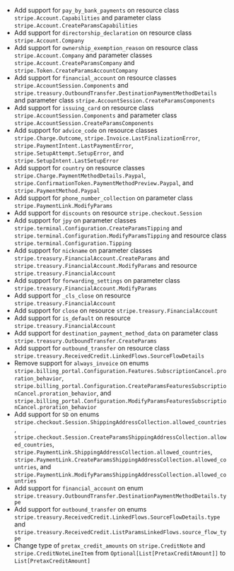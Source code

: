 * Add support for `pay_by_bank_payments` on resource class `stripe.Account.Capabilities` and parameter class `stripe.Account.CreateParamsCapabilities`
* Add support for `directorship_declaration` on resource class `stripe.Account.Company`
* Add support for `ownership_exemption_reason` on resource class `stripe.Account.Company` and parameter classes `stripe.Account.CreateParamsCompany` and `stripe.Token.CreateParamsAccountCompany`
* Add support for `financial_account` on resource classes `stripe.AccountSession.Components` and `stripe.treasury.OutboundTransfer.DestinationPaymentMethodDetails` and parameter class `stripe.AccountSession.CreateParamsComponents`
* Add support for `issuing_card` on resource class `stripe.AccountSession.Components` and parameter class `stripe.AccountSession.CreateParamsComponents`
* Add support for `advice_code` on resource classes `stripe.Charge.Outcome`, `stripe.Invoice.LastFinalizationError`, `stripe.PaymentIntent.LastPaymentError`, `stripe.SetupAttempt.SetupError`, and `stripe.SetupIntent.LastSetupError`
* Add support for `country` on resource classes `stripe.Charge.PaymentMethodDetails.Paypal`, `stripe.ConfirmationToken.PaymentMethodPreview.Paypal`, and `stripe.PaymentMethod.Paypal`
* Add support for `phone_number_collection` on parameter class `stripe.PaymentLink.ModifyParams`
* Add support for `discounts` on resource `stripe.checkout.Session`
* Add support for `jpy` on parameter classes `stripe.terminal.Configuration.CreateParamsTipping` and `stripe.terminal.Configuration.ModifyParamsTipping` and resource class `stripe.terminal.Configuration.Tipping`
* Add support for `nickname` on parameter classes `stripe.treasury.FinancialAccount.CreateParams` and `stripe.treasury.FinancialAccount.ModifyParams` and resource `stripe.treasury.FinancialAccount`
* Add support for `forwarding_settings` on parameter class `stripe.treasury.FinancialAccount.ModifyParams`
* Add support for `_cls_close` on resource `stripe.treasury.FinancialAccount`
* Add support for `close` on resource `stripe.treasury.FinancialAccount`
* Add support for `is_default` on resource `stripe.treasury.FinancialAccount`
* Add support for `destination_payment_method_data` on parameter class `stripe.treasury.OutboundTransfer.CreateParams`
* Add support for `outbound_transfer` on resource class `stripe.treasury.ReceivedCredit.LinkedFlows.SourceFlowDetails`
* Remove support for `always_invoice` on enums `stripe.billing_portal.Configuration.Features.SubscriptionCancel.proration_behavior`, `stripe.billing_portal.Configuration.CreateParamsFeaturesSubscriptionCancel.proration_behavior`, and `stripe.billing_portal.Configuration.ModifyParamsFeaturesSubscriptionCancel.proration_behavior`
* Add support for `SD` on enums `stripe.checkout.Session.ShippingAddressCollection.allowed_countries`, `stripe.checkout.Session.CreateParamsShippingAddressCollection.allowed_countries`, `stripe.PaymentLink.ShippingAddressCollection.allowed_countries`, `stripe.PaymentLink.CreateParamsShippingAddressCollection.allowed_countries`, and `stripe.PaymentLink.ModifyParamsShippingAddressCollection.allowed_countries`
* Add support for `financial_account` on enum `stripe.treasury.OutboundTransfer.DestinationPaymentMethodDetails.type`
* Add support for `outbound_transfer` on enums `stripe.treasury.ReceivedCredit.LinkedFlows.SourceFlowDetails.type` and `stripe.treasury.ReceivedCredit.ListParamsLinkedFlows.source_flow_type`
* Change type of `pretax_credit_amounts` on  `stripe.CreditNote` and `stripe.CreditNoteLineItem` from `Optional[List[PretaxCreditAmount]]` to `List[PretaxCreditAmount]`